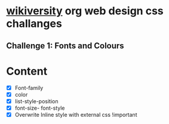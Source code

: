 
# [wikiversity](https://en.wikiversity.org/wiki/Web_Design/CSS_challenges) org web design css challanges

## Challenge 1: Fonts and Colours

# Content

- [x] Font-family
- [x] color
- [x] list-style-position
- [x] font-size- font-style
- [x] Overwrite Inline style with external css !important